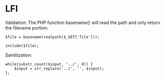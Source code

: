 # LFI
Validation:
The PHP function basename() will read the path and only return the filename portion:

```
$file = basename(realpath($_GET['file']));

include($file);
```


Santitization:


```
while(substr_count($input, '../', 0)) {
    $input = str_replace('../', '', $input);
};
```
